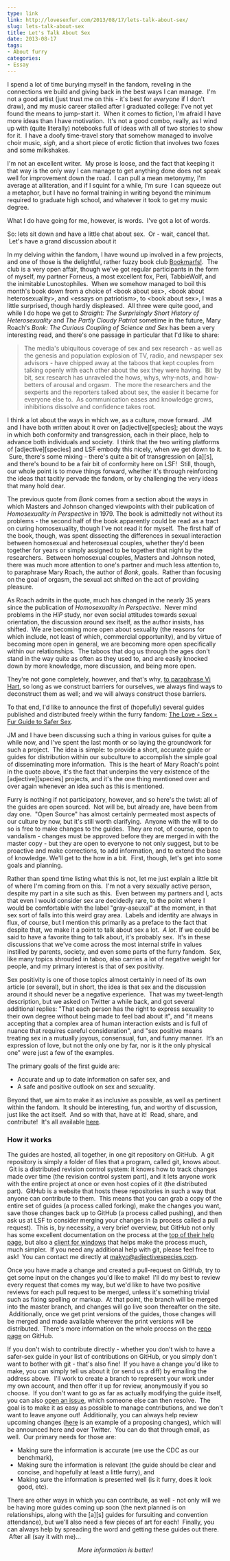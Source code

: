 ```yaml
---
type: link
link: http://lovesexfur.com/2013/08/17/lets-talk-about-sex/
slug: lets-talk-about-sex
title: Let's Talk About Sex
date: 2013-08-17
tags:
- About furry
categories:
- Essay
---
```


I spend a lot of time burying myself in the fandom, reveling in the connections
we build and giving back in the best ways I can manage.  I'm not a good artist
(just trust me on this - it's best for *everyone* if I don't draw), and my music
career stalled after I graduated college: I've not yet found the means to
jump-start it.  When it comes to fiction, I'm afraid I have more ideas than I
have motivation.  It's not a good combo, really, as I wind up with (quite
literally) notebooks full of ideas with all of two stories to show for it.  I
have a doofy time-travel story that somehow managed to involve choir
music, *sigh*, and a short piece of erotic fiction that involves two foxes and
some milkshakes.

I'm not an excellent writer.  My prose is loose, and the fact that keeping it
that way is the only way I can manage to get anything done does not speak well
for improvement down the road.  I can pull a mean metonymy, I'm average at
alliteration, and if I squint for a while, I'm sure  I can squeeze out a
metaphor, but I have no formal training in writing beyond the minimum required
to graduate high school, and whatever it took to get my music degree.

What I do have going for me, however, is words.  I've got a lot of words.

So: lets sit down and have a little chat about sex.  Or - wait, cancel that.
 Let's have a grand discussion about it<!--more-->

In my delving within the fandom, I have wound up involved in a few projects, and
one of those is the delightful, rather fuzzy book club
[Bookmarfs!](http://bookmarfs.com).  The club is a very open affair, though
we've got regular participants in the form of myself, my partner Forneus, a most
excellent fox, Peri, TabbieWolf, and the inimitable Lunostophiles.  When we
somehow managed to boil this month's book down from a choice of &lt;book about
sex&gt;, &lt;book about heterosexuality&gt;, and &lt;essays on patriotism&gt;,
to &lt;book about sex&gt;, I was a little surprised, though hardly displeased.
 All three were quite good, and while I do hope we get to *Straight: The
Surprisingly Short History of Heterosexuality* and *The Partly Cloudy
Patriot* sometime in the future, Mary Roach's *Bonk: The Curious Coupling of
Science and Sex* has been a very interesting read, and there's one passage in
particular that I'd like to share:

> The media's ubiquitous coverage of sex and sex research - as well as the
> genesis and population explosion of TV, radio, and newspaper sex advisors - have
> chipped away at the taboos that kept couples from talking openly with each other
> about the sex they were having.  Bit by bit, sex research has unraveled the
> hows, whys, why-nots, and how-betters of arousal and orgasm.  The more the
> researchers and the sexperts and the reporters talked about sex, the easier it
> became for everyone else to.  As communication eases and knowledge grows,
> inhibitions dissolve and confidence takes root.

I think a lot about the ways in which we, as a culture, move forward.  JM and I
have both written about it over on \[adjective\]\[species\]; about the ways in
which both conformity and transgression, each in their place, help to advance
both individuals and society.  I think that the two writing platforms of
\[adjective\]\[species\] and LSF embody this nicely, when we get down to it.
 Sure, there's some mixing - there's quite a bit of transgression on \[a\]\[s\],
and there's bound to be a fair bit of conformity here on LSF!  Still, though,
our whole point is to move things forward, whether it's through reinforcing the
ideas that tacitly pervade the fandom, or by challenging the very ideas that
many hold dear.

The previous quote from *Bonk* comes from a section about the ways in which
Masters and Johnson changed viewpoints with their publication of *Homosexuality
in Perspective* in 1979. The book is admittedly not without its problems - the
second half of the book apparently could be read as a tract on curing
homosexuality, though I've not read it for myself.  The first half of the book,
though, was spent dissecting the differences in sexual interaction between
homosexual and heterosexual couples, whether they'd been together for years or
simply assigned to be together that night by the researchers.  Between
homosexual couples, Masters and Johnson noted, there was much more attention to
one's partner and much less attention to, to paraphrase Mary Roach, the author
of *Bonk*, goals.  Rather than focusing on the goal of orgasm, the sexual act
shifted on the act of providing pleasure.

As Roach admits in the quote, much has changed in the nearly 35 years since the
publication of *Homosexuality in Perspective*.  Never mind problems in the *HiP*
study, nor even social attitudes towards sexual orientation, the discussion
around sex itself, as the author insists, has shifted.  We are becoming more
open about sexuality (the reasons for which include, not least of which,
commercial opportunity), and by virtue of becoming more open in general, we are
becoming more open specifically within our relationships.  The taboos that dog
us through the ages don't stand in the way quite as often as they used to, and
are easily knocked down by more knowledge, more discussion, and being more open.

They're not gone completely, however, and that's why, [to paraphrase Vi
Hart](http://www.youtube.com/watch?v=4niz8TfY794), so long as we construct
barriers for ourselves, we always find ways to deconstruct them as well; and we
will always construct those barriers.

To that end, I'd like to announce the first of (hopefully) several guides
published and distributed freely within the furry fandom: [The Love ◦ Sex ◦
Fur Guide to Safer Sex](http://guides.lovesexfur.com/safer-sex).

JM and I have been discussing such a thing in various guises for quite a while
now, and I've spent the last month or so laying the groundwork for such a
project.  The idea is simple: to provide a short, accurate guide or guides for
distribution within our subculture to accomplish the simple goal of
disseminating more information.  This is the heart of Mary Roach's point in the
quote above, it's the fact that underpins the very existence of the
\[adjective\]\[species\] projects, and it's the one thing mentioned over and over
again whenever an idea such as this is mentioned.

Furry is nothing if not participatory, however, and so here's the twist: all of
the guides are open sourced.  Not will be, but already are, have been from day
one.  "Open Source" has almost certainly permeated most aspects of our culture
by now, but it's still worth clarifying.  Anyone with the will to do so is free
to make changes to the guides.  They are not, of course, open to vandalism -
changes must be approved before they are merged in with the master copy - but
they are open to everyone to not only suggest, but to be proactive and make
corrections, to add information, and to extend the base of knowledge. We'll get
to the how in a bit.  First, though, let's get into some goals and planning.

Rather than spend time listing what this is not, let me just explain a little
bit of where I'm coming from on this.  I'm not a very sexually active person,
despite my part in a site such as this.  Even between my partners and I, acts
that even I would consider sex are decidedly rare, to the point where I would be
comfortable with the label "gray-aseuxal" at the moment, in that sex sort of
falls into this weird gray area.  Labels and identity are always in flux, of
course, but I mention this primarily as a preface to the fact that despite that,
we make it a point to talk about sex a lot.  *A lot*. If we could be said to
have a favorite thing to talk about, it's probably sex.  It's in these
discussions that we've come across the most internal strife in values instilled
by parents, society, and even some parts of the furry fandom.  Sex, like many
topics shrouded in taboo, also carries a lot of negative weight for people, and
my primary interest is that of sex positivity.

Sex positivity is one of those topics almost certainly in need of its own
article (or several), but in short, the idea is that sex and the discussion
around it should never be a negative experience.  That was my tweet-length
description, but we asked on Twitter a while back, and got several additional
replies: "That each person has the right to express sexuality to their own
degree without being made to feel bad about it", and "it means accepting that a
complex area of human interaction exists and is full of nuance that requires
careful consideration", and "sex positive means treating sex in a mutually
joyous, consensual, fun, and funny manner.  It’s an expression of love, but not
the only one by far, nor is it the only physical one" were just a few of the
examples.

The primary goals of the first guide are:

* Accurate and up to date information on safer sex, and
* A safe and positive outlook on sex and sexuality.

Beyond that, we aim to make it as inclusive as possible, as well as pertinent
within the fandom.  It should be interesting, fun, and worthy of discussion,
just like the act itself.  And so with that, have at it!  Read, share, and
contribute!  It's all available [here](https://github.com/adjspecies/lsf-guides).

### How it works

The guides are hosted, all together, in one git repository on GitHub.  A git
repository is simply a folder of files that a program, called git, knows about.
 Git is a distributed revision control system: it knows how to track changes
made over time (the revision control system part), and it lets anyone work with
the entire project at once or even host copies of it (the distributed part).
 GitHub is a website that hosts these repositories in such a way that anyone can
contribute to them.  This means that you can grab a copy of the entire set of
guides (a process called forking), make the changes you want, save those changes
back up to GitHub (a process called pushing), and then ask us at LSF to consider
merging your changes in (a process called a pull request).   This is, by
necessity, a very brief overview, but GitHub not only has some excellent
documentation on the process at the [top of their help
page](https://help.github.com/), but also a [client for
windows](http://windows.github.com/) that helps make the process much, much
simpler.  If you need any additional help with git, please feel free to ask!
 You can contact me directly at
[makyo@adjectivespecies.com](mailto:makyo@adjectivespecies.com).

Once you have made a change and created a pull-request on GitHub, try to get
some input on the changes you'd like to make!  I'll do my best to review every
request that comes my way, but we'd like to have two positive reviews for each
pull request to be merged, unless it's something trivial such as fixing spelling
or markup.  At that point, the branch will be merged into the master branch, and
changes will go live soon thereafter on the site.  Additionally, once we get
print versions of the guides, those changes will be merged and made available
wherever the print versions will be distributed.  There's more information on
the whole process on the [repo page](https://github.com/adjspecies/lsf-guides)
on GitHub.

If you don't wish to contribute directly - whether you don't wish to have a
safer-sex guide in your list of contributions on GitHub, or you simply don't
want to bother with git - that's also fine!  If you have a change you'd like to
make, you can simply tell us about it (or send us a diff) by emailing the
address above.  I'll work to create a branch to represent your work under my own
account, and then offer it up for review, anonymously if you so choose.  If you
don't want to go as far as actually modifying the guide itself, you can also
[open an issue](https://github.com/adjspecies/lsf-guides/issues), which someone
else can then resolve.  The goal is to make it as easy as possible to manage
contributions, and we don't want to leave anyone out!   Additionally, you can
always help review upcoming changes
([here](https://github.com/adjspecies/lsf-guides/pull/1) is an example of a
proposing changes), which will be announced here and over Twitter.  You can do
that through email, as well.  Our primary needs for those are:

* Making sure the information is accurate (we use the CDC as our benchmark),
* Making sure the information is relevant (the guide should be clear and concise,
and hopefully at least a little furry), and
* Making sure the information is presented well (is it furry, does it look good,
etc).

There are other ways in which you can contribute, as well - not only will we be
having more guides coming up soon (the next planned is on relationships, along
with the \[a\]\[s\] guides for fursuiting and convention attendance), but we'll also
need a few pieces of art for each!  Finally, you can always help by spreading
the word and getting these guides out there.  After all (say it with me)...  

<p style="text-align: center;"><em>More information is better!</em></p>
